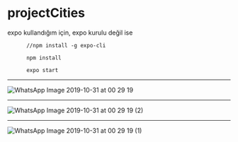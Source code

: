 # projectCities

expo kullandığım için, expo kurulu değil ise
     
          //npm install -g expo-cli
     
          npm install
     
          expo start

-----

![WhatsApp Image 2019-10-31 at 00 29 19](https://user-images.githubusercontent.com/48731791/67900718-2d864e00-fb76-11e9-9ba6-d7861c6866a6.jpeg)

-----

![WhatsApp Image 2019-10-31 at 00 29 19 (2)](https://user-images.githubusercontent.com/48731791/67900741-3bd46a00-fb76-11e9-98df-b495bf1d9978.jpeg)

-----

![WhatsApp Image 2019-10-31 at 00 29 19 (1)](https://user-images.githubusercontent.com/48731791/67900768-47c02c00-fb76-11e9-8f6c-124b8a8c704f.jpeg)

